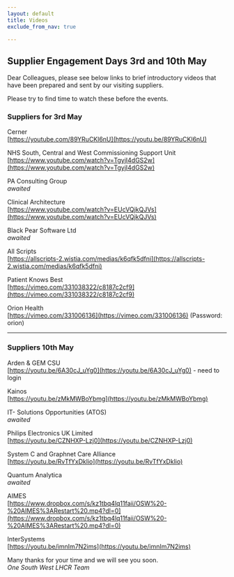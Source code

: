 ```yaml
---
layout: default
title: Videos
exclude_from_nav: true

---
```

## Supplier Engagement Days 3rd and 10th May

Dear Colleagues, please see below links to brief introductory videos that have been prepared
and sent by our visiting suppliers.

Please try to find time to watch these before the events.

### Suppliers for 3rd May

Cerner  
[https://youtube.com/89YRuCKl6nU](https://youtu.be/89YRuCKl6nU)

NHS South, Central and West Commissioning Support Unit  
[https://www.youtube.com/watch?v=TgyjI4dGS2w](https://www.youtube.com/watch?v=TgyjI4dGS2w)

PA Consulting Group  
*awaited*

Clinical Architecture  
[https://www.youtube.com/watch?v=EUcVQjkQJVs](https://www.youtube.com/watch?v=EUcVQjkQJVs)

Black Pear Software Ltd  
*awaited*

All Scripts  
[https://allscripts-2.wistia.com/medias/k6qfk5dfni](https://allscripts-2.wistia.com/medias/k6qfk5dfni)

Patient Knows Best  
[https://vimeo.com/331038322/c8187c2cf9](https://vimeo.com/331038322/c8187c2cf9)

Orion Health  
[https://vimeo.com/331006136](https://vimeo.com/331006136) (Password: orion)

---
### Suppliers 10th May

Arden & GEM CSU  
[https://youtu.be/6A30cJ_uYg0](https://youtu.be/6A30cJ_uYg0) - need to login

Kainos  
[https://youtu.be/zMkMWBoYbmg](https://youtu.be/zMkMWBoYbmg)

IT- Solutions Opportunities (ATOS)  
*awaited*

Philips Electronics UK Limited  
[https://youtu.be/CZNHXP-Lzj0](https://youtu.be/CZNHXP-Lzj0)

System C and Graphnet Care Alliance  
[https://youtu.be/RvTfYxDklio](https://youtu.be/RvTfYxDklio)

Quantum Analytica  
*awaited*

AIMES  
[https://www.dropbox.com/s/kz1tbq4lq11faii/OSW%20-%20AIMES%3ARestart%20.mp4?dl=0](https://www.dropbox.com/s/kz1tbq4lq11faii/OSW%20-%20AIMES%3ARestart%20.mp4?dl=0)

InterSystems  
[https://youtu.be/imnIm7N2ims](https://youtu.be/imnIm7N2ims)

Many thanks for your time and we will see you soon.    
    *One South West LHCR Team*
